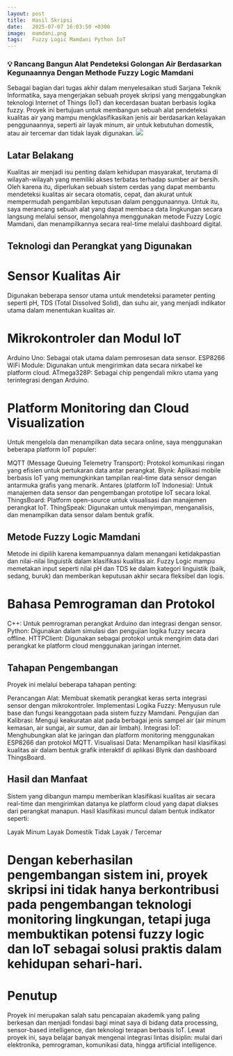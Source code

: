 ```yaml
---
layout: post
title:  Hasil Skripsi
date:   2025-07-07 16:03:50 +0300
image:  mamdani.png
tags:   Fuzzy Logic Mamdani Python IoT
---
```


### 💡 Rancang Bangun Alat Pendeteksi Golongan Air Berdasarkan Kegunaannya Dengan Methode Fuzzy Logic Mamdani
Sebagai bagian dari tugas akhir dalam menyelesaikan studi Sarjana Teknik Informatika, saya mengerjakan sebuah proyek skripsi yang menggabungkan teknologi Internet of Things (IoT) dan kecerdasan buatan berbasis logika fuzzy. Proyek ini bertujuan untuk membangun sebuah alat pendeteksi kualitas air yang mampu mengklasifikasikan jenis air berdasarkan kelayakan penggunaannya, seperti air layak minum, air untuk kebutuhan domestik, atau air tercemar dan tidak layak digunakan.
![]({{site.baseurl}}/img/mamdani.png)

## Latar Belakang
Kualitas air menjadi isu penting dalam kehidupan masyarakat, terutama di wilayah-wilayah yang memiliki akses terbatas terhadap sumber air bersih. Oleh karena itu, diperlukan sebuah sistem cerdas yang dapat membantu mendeteksi kualitas air secara otomatis, cepat, dan akurat untuk mempermudah pengambilan keputusan dalam penggunaannya. Untuk itu, saya merancang sebuah alat yang dapat membaca data lingkungan secara langsung melalui sensor, mengolahnya menggunakan metode Fuzzy Logic Mamdani, dan menampilkannya secara real-time melalui dashboard digital.

## Teknologi dan Perangkat yang Digunakan
# Sensor Kualitas Air
Digunakan beberapa sensor utama untuk mendeteksi parameter penting seperti pH, TDS (Total Dissolved Solid), dan suhu air, yang menjadi indikator utama dalam menentukan kualitas air.

# Mikrokontroler dan Modul IoT
Arduino Uno: Sebagai otak utama dalam pemrosesan data sensor.
ESP8266 WiFi Module: Digunakan untuk mengirimkan data secara nirkabel ke platform cloud.
ATmega328P: Sebagai chip pengendali mikro utama yang terintegrasi dengan Arduino.

# Platform Monitoring dan Cloud Visualization
Untuk mengelola dan menampilkan data secara online, saya menggunakan beberapa platform IoT populer:

MQTT (Message Queuing Telemetry Transport): Protokol komunikasi ringan yang efisien untuk pertukaran data antar perangkat.
Blynk: Aplikasi mobile berbasis IoT yang memungkinkan tampilan real-time data sensor dengan antarmuka grafis yang menarik.
Antares (platform IoT Indonesia): Untuk manajemen data sensor dan pengembangan prototipe IoT secara lokal.
ThingsBoard: Platform open-source untuk visualisasi dan manajemen perangkat IoT.
ThingSpeak: Digunakan untuk menyimpan, menganalisis, dan menampilkan data sensor dalam bentuk grafik.

## Metode Fuzzy Logic Mamdani

Metode ini dipilih karena kemampuannya dalam menangani ketidakpastian dan nilai-nilai linguistik dalam klasifikasi kualitas air. Fuzzy Logic mampu memetakan input seperti nilai pH dan TDS ke dalam kategori linguistik (baik, sedang, buruk) dan memberikan keputusan akhir secara fleksibel dan logis.

# Bahasa Pemrograman dan Protokol

C++: Untuk pemrograman perangkat Arduino dan integrasi dengan sensor.
Python: Digunakan dalam simulasi dan pengujian logika fuzzy secara offline.
HTTPClient: Digunakan sebagai protokol untuk mengirim data dari perangkat ke platform cloud menggunakan jaringan internet.

## Tahapan Pengembangan
Proyek ini melalui beberapa tahapan penting:

Perancangan Alat: Membuat skematik perangkat keras serta integrasi sensor dengan mikrokontroler.
Implementasi Logika Fuzzy: Menyusun rule base dan fungsi keanggotaan pada sistem fuzzy Mamdani.
Pengujian dan Kalibrasi: Menguji keakuratan alat pada berbagai jenis sampel air (air minum kemasan, air sungai, air sumur, dan air limbah).
Integrasi IoT: Menghubungkan alat ke jaringan dan platform monitoring menggunakan ESP8266 dan protokol MQTT.
Visualisasi Data: Menampilkan hasil klasifikasi kualitas air dalam bentuk grafik interaktif di aplikasi Blynk dan dashboard ThingsBoard.

## Hasil dan Manfaat
Sistem yang dibangun mampu memberikan klasifikasi kualitas air secara real-time dan mengirimkan datanya ke platform cloud yang dapat diakses dari perangkat manapun. Hasil klasifikasi muncul dalam bentuk indikator seperti:

Layak Minum
Layak Domestik
Tidak Layak / Tercemar

# Dengan keberhasilan pengembangan sistem ini, proyek skripsi ini tidak hanya berkontribusi pada pengembangan teknologi monitoring lingkungan, tetapi juga membuktikan potensi fuzzy logic dan IoT sebagai solusi praktis dalam kehidupan sehari-hari.

# Penutup
Proyek ini merupakan salah satu pencapaian akademik yang paling berkesan dan menjadi fondasi bagi minat saya di bidang data processing, sensor-based intelligence, dan teknologi terapan berbasis IoT. Lewat proyek ini, saya belajar banyak mengenai integrasi lintas disiplin: mulai dari elektronika, pemrograman, komunikasi data, hingga artificial intelligence.

